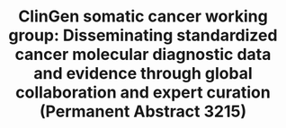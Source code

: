 ---
title: "ClinGen somatic cancer working group: Disseminating standardized cancer molecular diagnostic data and evidence through global collaboration and expert curation (Permanent Abstract 3215)"
event: "AACR 2020 II"
---